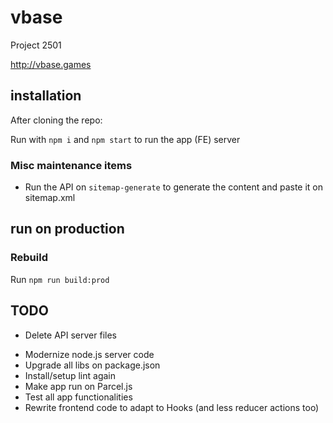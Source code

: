 # vbase
Project 2501

http://vbase.games 

## installation

After cloning the repo:

Run with `npm i` and `npm start` to run the app (FE) server

### Misc maintenance items

- Run the API on `sitemap-generate` to generate the content and paste it on sitemap.xml


## run on production

### Rebuild

Run `npm run build:prod`

## TODO

+ Delete API server files
- Modernize node.js server code
- Upgrade all libs on package.json
- Install/setup lint again
- Make app run on Parcel.js
- Test all app functionalities
- Rewrite frontend code to adapt to Hooks (and less reducer actions too)